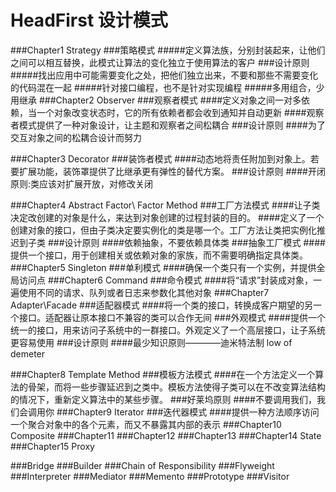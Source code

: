 # HeadFirst 设计模式
###Chapter1  Strategy
###策略模式
#####定义算法族，分别封装起来，让他们之间可以相互替换，此模式让算法的变化独立于使用算法的客户
###设计原则
#####找出应用中可能需要变化之处，把他们独立出来，不要和那些不需要变化的代码混在一起
#####针对接口编程，也不是针对实现编程
#####多用组合，少用继承
###Chapter2  Observer
###观察者模式
####定义对象之间一对多依赖，当一个对象改变状态时，它的所有依赖者都会收到通知并自动更新
####观察者模式提供了一种对象设计，让主题和观察者之间松耦合
###设计原则
####为了交互对象之间的松耦合设计而努力

###Chapter3  Decorator
###装饰者模式
####动态地将责任附加到对象上。若要扩展功能，装饰罩提供了比继承更有弹性的替代方案。
###设计原则
####开闭原则:类应该对扩展开放，对修改关闭

###Chapter4  Abstract Factor\ Factor Method
###工厂方法模式
####让子类决定改创建的对象是什么，来达到对象创建的过程封装的目的。
####定义了一个创建对象的接口，但由子类决定要实例化的类是哪一个。工厂方法让类把实例化推迟到子类
###设计原则
####依赖抽象，不要依赖具体类
###抽象工厂模式
####提供一个接口，用于创建相关或依赖对象的家族，而不需要明确指定具体类。
###Chapter5  Singleton
###单利模式
####确保一个类只有一个实例，并提供全局访问点
###Chapter6  Command
###命令模式
####将“请求”封装成对象，一遍使用不同的请求、队列或者日志来参数化其他对象
###Chapter7  Adapter\Facade
###适配器模式
####将一个类的接口，转换成客户期望的另一个接口。适配器让原本接口不兼容的类可以合作无间
###外观模式
####提供一个统一的接口，用来访问子系统中的一群接口。外观定义了一个高层接口，让子系统更容易使用
###设计原则
####最少知识原则————迪米特法制 low of demeter

###Chapter8  Template Method
###模板方法模式
####在一个方法定义一个算法的骨架，而将一些步骤延迟到之类中。模板方法使得子类可以在不改变算法结构的情况下，重新定义算法中的某些步骤。
###好莱坞原则
####不要调用我们，我们会调用你
###Chapter9 Iterator 
###迭代器模式
####提供一种方法顺序访问一个聚合对象中的各个元素，而又不暴露其内部的表示
###Chapter10 Composite
###Chapter11 
###Chapter12 
###Chapter13 
###Chapter14 State
###Chapter15 Proxy

###Bridge
###Builder
###Chain of Responsibility
###Flyweight
###Interpreter
###Mediator
###Memento
###Prototype
###Visitor
